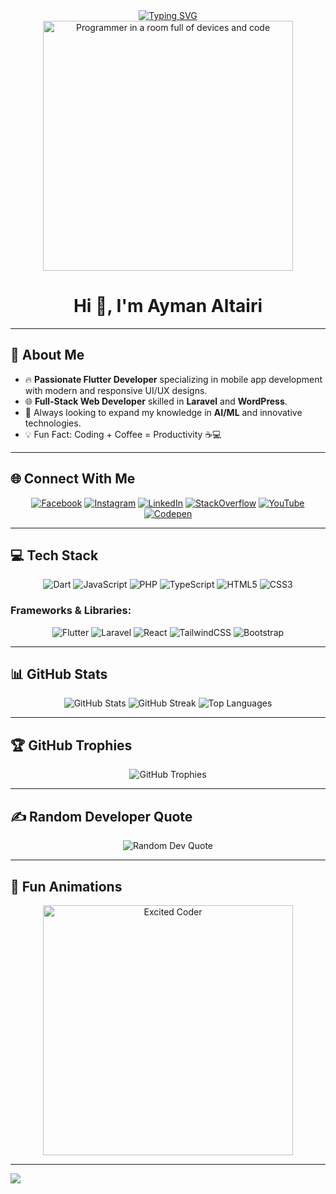 <div align="center" dir="auto"> 
  <a href="https://git.io/typing-svg" rel="nofollow">
    <img src="https://readme-typing-svg.demolab.com?font=Fira+Code&size=35&pause=1000&center=true&vCenter=true&width=435&lines=Welcome+to+my+GitHub!;Flutter+Developer+%7C+UI%2FUX+Enthusiast;Full-Stack+Web+Developer;Always+Learning+New+Technologies" alt="Typing SVG" />
  </a>
</div>

<div align="center">
  <img src="https://media.giphy.com/media/qgQUggAC3Pfv687qPC/giphy.gif" alt="Programmer in a room full of devices and code" width="400">
</div>

<h1 align="center">Hi 👋, I'm Ayman Altairi</h1>

---

## 💫 About Me
- 🔥 **Passionate Flutter Developer** specializing in mobile app development with modern and responsive UI/UX designs.  
- 🌐 **Full-Stack Web Developer** skilled in **Laravel** and **WordPress**.  
- 🎯 Always looking to expand my knowledge in **AI/ML** and innovative technologies.  
- 💡 Fun Fact: Coding + Coffee = Productivity ☕💻  

---

## 🌐 Connect With Me
<p align="center">
  <a href="https://facebook.com/AymanAhmedAl-tairi" target="_blank"><img src="https://img.shields.io/badge/Facebook-%231877F2.svg?style=for-the-badge&logo=Facebook&logoColor=white" alt="Facebook"></a>
  <a href="https://instagram.com/aymana7medaltairi" target="_blank"><img src="https://img.shields.io/badge/Instagram-%23E4405F.svg?style=for-the-badge&logo=Instagram&logoColor=white" alt="Instagram"></a>
  <a href="https://linkedin.com/in/ayman-altairi-23549131b" target="_blank"><img src="https://img.shields.io/badge/LinkedIn-%230077B5.svg?style=for-the-badge&logo=linkedin&logoColor=white" alt="LinkedIn"></a>
  <a href="https://stackoverflow.com/users/AymanAl-tairi" target="_blank"><img src="https://img.shields.io/badge/-Stackoverflow-FE7A16?style=for-the-badge&logo=stack-overflow&logoColor=white" alt="StackOverflow"></a>
  <a href="https://youtube.com/@@AsrDevTechno" target="_blank"><img src="https://img.shields.io/badge/YouTube-%23FF0000.svg?style=for-the-badge&logo=YouTube&logoColor=white" alt="YouTube"></a>
  <a href="https://codepen.io/AymanAltairi" target="_blank"><img src="https://img.shields.io/badge/Codepen-000000?style=for-the-badge&logo=codepen&logoColor=white" alt="Codepen"></a>
</p>

---

## 💻 Tech Stack
<p align="center">
  <img src="https://img.shields.io/badge/dart-%230175C2.svg?style=for-the-badge&logo=dart&logoColor=white" alt="Dart" />
  <img src="https://img.shields.io/badge/javascript-%23323330.svg?style=for-the-badge&logo=javascript&logoColor=%23F7DF1E" alt="JavaScript" />
  <img src="https://img.shields.io/badge/php-%23777BB4.svg?style=for-the-badge&logo=php&logoColor=white" alt="PHP" />
  <img src="https://img.shields.io/badge/typescript-%23007ACC.svg?style=for-the-badge&logo=typescript&logoColor=white" alt="TypeScript" />
  <img src="https://img.shields.io/badge/html5-%23E34F26.svg?style=for-the-badge&logo=html5&logoColor=white" alt="HTML5" />
  <img src="https://img.shields.io/badge/css3-%231572B6.svg?style=for-the-badge&logo=css3&logoColor=white" alt="CSS3" />
</p>

### Frameworks & Libraries:
<p align="center">
  <img src="https://img.shields.io/badge/Flutter-%2302569B.svg?style=for-the-badge&logo=Flutter&logoColor=white" alt="Flutter" />
  <img src="https://img.shields.io/badge/laravel-%23FF2D20.svg?style=for-the-badge&logo=laravel&logoColor=white" alt="Laravel" />
  <img src="https://img.shields.io/badge/react-%2320232a.svg?style=for-the-badge&logo=react&logoColor=%2361DAFB" alt="React" />
  <img src="https://img.shields.io/badge/tailwindcss-%2338B2AC.svg?style=for-the-badge&logo=tailwind-css&logoColor=white" alt="TailwindCSS" />
  <img src="https://img.shields.io/badge/bootstrap-%238511FA.svg?style=for-the-badge&logo=bootstrap&logoColor=white" alt="Bootstrap" />
</p>

---

## 📊 GitHub Stats
<p align="center">
  <img src="https://github-readme-stats.vercel.app/api?username=AymanAltairi73&theme=github_dark&hide_border=false&include_all_commits=true&count_private=true" alt="GitHub Stats" />
  <img src="https://github-readme-streak-stats.herokuapp.com/?user=AymanAltairi73&theme=github_dark&hide_border=false" alt="GitHub Streak" />
  <img src="https://github-readme-stats.vercel.app/api/top-langs/?username=AymanAltairi73&theme=github_dark&hide_border=false&include_all_commits=true&count_private=false&layout=compact" alt="Top Languages" />
</p>

---

## 🏆 GitHub Trophies
<p align="center">
  <img src="https://github-profile-trophy.vercel.app/?username=AymanAltairi73&theme=github_dark&no-frame=false&no-bg=false&margin-w=4" alt="GitHub Trophies" />
</p>

---

## ✍️ Random Developer Quote
<p align="center">
  <img src="https://quotes-github-readme.vercel.app/api?type=horizontal&theme=radical" alt="Random Dev Quote" />
</p>

---

## 🚀 Fun Animations
<p align="center">
  <img src="https://media.giphy.com/media/26tn33aiTi1jkl6H6/giphy.gif" width="400" alt="Excited Coder" />
</p>

---

[![](https://visitcount.itsvg.in/api?id=AymanAltairi73&icon=2&color=6)](https://visitcount.itsvg.in)
